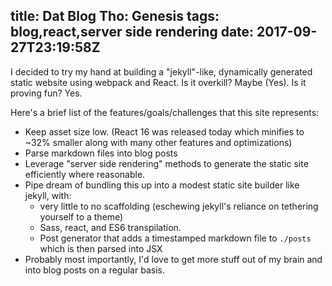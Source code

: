 title: Dat Blog Tho: Genesis
tags: blog,react,server side rendering
date: 2017-09-27T23:19:58Z
---------------------------

I decided to try my hand at building a "jekyll"-like, dynamically generated static website using webpack and React.  Is it overkill?  Maybe (Yes).  Is it proving fun?  Yes.

Here's a brief list of the features/goals/challenges that this site represents:

* Keep asset size low. (React 16 was released today which minifies to ~32% smaller along with many other features and optimizations)
* Parse markdown files into blog posts
* Leverage "server side rendering" methods to generate the static site efficiently where reasonable.
* Pipe dream of bundling this up into a modest static site builder like jekyll, with:
  * very little to no scaffolding (eschewing jekyll's reliance on tethering yourself to a theme)
  * Sass, react, and ES6 transpilation.
  * Post generator that adds a timestamped markdown file to `./posts` which is then parsed into JSX
* Probably most importantly, I'd love to get more stuff out of my brain and into blog posts on a regular basis.
